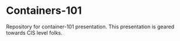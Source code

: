 # Containers-101

Repository for container-101 presentation. This presentation is geared towards CIS level folks.
